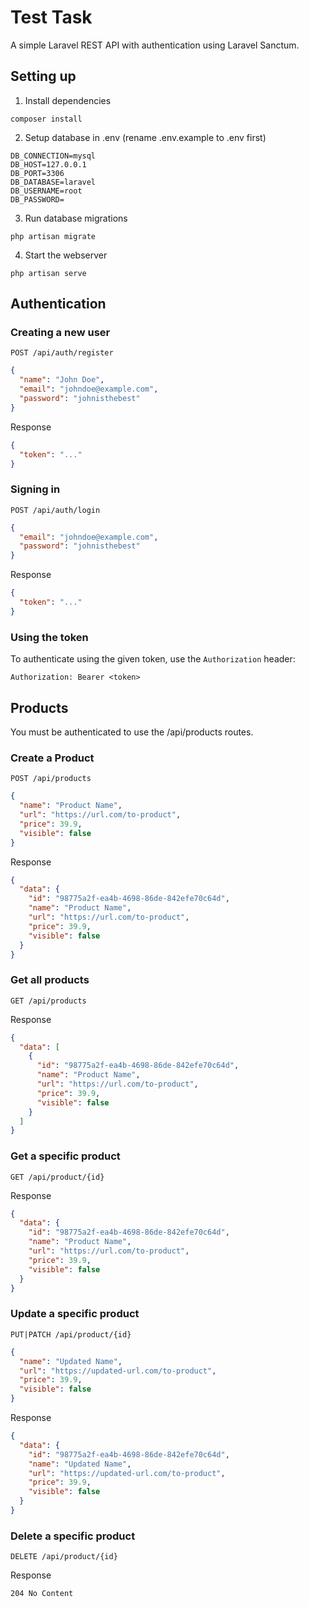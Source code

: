 # Test Task

A simple Laravel REST API with authentication using Laravel Sanctum.

## Setting up

1. Install dependencies
```shell
composer install
```

2. Setup database in .env (rename .env.example to .env first)
```env
DB_CONNECTION=mysql
DB_HOST=127.0.0.1
DB_PORT=3306
DB_DATABASE=laravel
DB_USERNAME=root
DB_PASSWORD=
```

3. Run database migrations
```shell
php artisan migrate
```

4. Start the webserver
```shell
php artisan serve
```

## Authentication

### Creating a new user

```
POST /api/auth/register
```
```json
{
  "name": "John Doe",
  "email": "johndoe@example.com",
  "password": "johnisthebest"
}
```

Response 

```json
{
  "token": "..."
}
```

### Signing in

```
POST /api/auth/login
```
```json
{
  "email": "johndoe@example.com",
  "password": "johnisthebest"
}
```

Response

```json
{
  "token": "..."
}
```


### Using the token

To authenticate using the given token, use the `Authorization` header:

```
Authorization: Bearer <token>
```

## Products

You must be authenticated to use the /api/products routes.

### Create a Product

```
POST /api/products
```

```json
{
  "name": "Product Name",
  "url": "https://url.com/to-product",
  "price": 39.9,
  "visible": false
}
```

Response

```json
{
  "data": {
    "id": "98775a2f-ea4b-4698-86de-842efe70c64d",
    "name": "Product Name",
    "url": "https://url.com/to-product",
    "price": 39.9,
    "visible": false
  }
}
```

### Get all products

```
GET /api/products
```

Response

```json
{
  "data": [
    {
      "id": "98775a2f-ea4b-4698-86de-842efe70c64d",
      "name": "Product Name",
      "url": "https://url.com/to-product",
      "price": 39.9,
      "visible": false
    }
  ]
}
```

### Get a specific product

```
GET /api/product/{id}
```

Response

```json
{
  "data": {
    "id": "98775a2f-ea4b-4698-86de-842efe70c64d",
    "name": "Product Name",
    "url": "https://url.com/to-product",
    "price": 39.9,
    "visible": false
  }
}
```

### Update a specific product

```
PUT|PATCH /api/product/{id}
```
```json
{
  "name": "Updated Name",
  "url": "https://updated-url.com/to-product",
  "price": 39.9,
  "visible": false
}
```

Response

```json
{
  "data": {
    "id": "98775a2f-ea4b-4698-86de-842efe70c64d",
    "name": "Updated Name",
    "url": "https://updated-url.com/to-product",
    "price": 39.9,
    "visible": false
  }
}
```

### Delete a specific product

```
DELETE /api/product/{id}
```

Response

```
204 No Content
```
